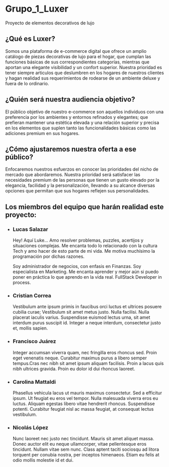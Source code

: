 # Grupo_1_Luxer
Proyecto de elementos decorativos de lujo

## ¿Qué es Luxer? 
Somos una plataforma de e-commerce digital que ofrece un amplio catálogo de piezas decorativas de lujo para el hogar, que cumplan las funciones básicas de sus correspondientes categorías, mientras que aportan una elegante visibilidad y un confort superior.
Nuestra prioridad es tener siempre articulos que deslumbren en los hogares de nuestros clientes y hagan realidad sus requerimientos de rodearse de un ambiente deluxe y fuera de lo ordinario.

## ¿Quién será nuestra audiencia objetivo?
El público objetivo de nuestro e-commerce son aquellos individuos con una preferencia por los ambientes y entornos refinados y elegantes; que prefieran mantener una estética elevada y una relación superior y precisa en los elementos que suplen tanto las funcionalidades básicas como las adiciones premium en sus hogares.

## ¿Cómo ajustaremos nuestra oferta a ese público?
Enfocaremos nuestros esfuerzos en conocer las prioridades del nicho de mercado que abordaremos. Nuestra prioridad será satisfacer las necesidades premium de las personas que tienen un gusto elevado por la elegancia, facilidad y la personalización, llevando a su alcance diversas opciones que permitan que sus hogares reflejen sus personalidades.

## Los miembros del equipo que harán realidad este proyecto:
- ### Lucas Salazar
  Hey! Aquí Luke...  Amo resolver problemas, puzzles, acertijos y situaciones complejas. Me encanta todo lo relacionado con la cultura Tech y amo hacer de esto parte de mi vida. Me motiva muchísimo la programación por dichas razones.
  
  Soy administrador de negocios, con enfasis en Finanzas. Soy especialista en Marketing. Me encanta aprender y mejor aún si puedo poner en práctica lo que aprendo en la vida real. FullStack Developer in process.

- ### Cristian Correa
  Vestibulum ante ipsum primis in faucibus orci luctus et ultrices posuere cubilia curae; Vestibulum sit amet metus justo. Nulla facilisi. Nulla placerat iaculis varius. Suspendisse euismod lectus urna, sit amet interdum purus suscipit id. Integer a neque interdum, consectetur justo et, mollis sapien.
  
- ### Francisco Juárez
  Integer accumsan viverra quam, nec fringilla eros rhoncus sed. Proin eget venenatis neque. Curabitur maximus purus a libero semper tempus.Cras nec nibh sit amet ipsum aliquam facilisis. Proin a lacus quis nibh ultrices gravida. Proin eu dolor id dui rhoncus laoreet. 
  
- ### Carolina Mattaldi
  Phasellus vehicula lacus ut mauris maximus consectetur. Sed a efficitur ipsum. Ut feugiat eu eros vel tempor. Nulla malesuada viverra eros eu luctus. Aliquam egestas libero vitae hendrerit rhoncus. Suspendisse potenti. Curabitur feugiat nisl ac massa feugiat, at consequat lectus vestibulum.
  
- ### Nicolás López
   Nunc laoreet nec justo nec tincidunt. Mauris sit amet aliquet massa. Donec auctor elit eu neque ullamcorper, vitae pellentesque eros tincidunt. Nullam vitae sem nunc. Class aptent taciti sociosqu ad litora torquent per conubia nostra, per inceptos himenaeos. Etiam eu felis at odio mollis molestie id et dui.
